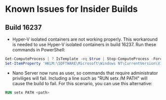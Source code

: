 # Known Issues for Insider Builds

## Build 16237

- Hyper-V isolated containers are not working properly. This workaround is needed to use Hyper-V isolated containers in build 16237. Run these commands in PowerShell:

```PowerShell
Get-ComputeProcess | ? IsTemplate -eq $true | Stop-ComputeProcess -Force
Set-ItemProperty 'HKLM:\SOFTWARE\Microsoft\Windows NT\CurrentVersion\Virtualization\Containers\' -Name TemplateVmCount -Type dword -Value 0 -Force
```

- Nano Server now runs as user, so commands that require administrator priviliges will fail. Including a line such as "RUN setx /M PATH" will cause the build to fail. For this scenario, you can use this alternative:

```dockerfile
RUN setx PATH <path>
```
